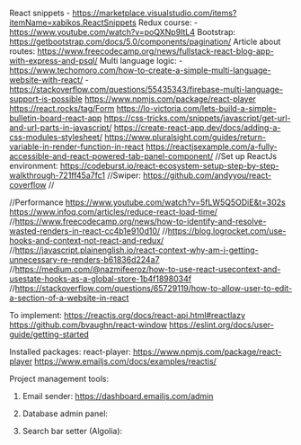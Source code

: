 React snippets - https://marketplace.visualstudio.com/items?itemName=xabikos.ReactSnippets
Redux course: - https://www.youtube.com/watch?v=poQXNp9ItL4
Bootstrap: https://getbootstrap.com/docs/5.0/components/pagination/
Article about routes: https://www.freecodecamp.org/news/fullstack-react-blog-app-with-express-and-psql/
Multi language logic: 
-https://www.techomoro.com/how-to-create-a-simple-multi-language-website-with-react/
-https://stackoverflow.com/questions/55435343/firebase-multi-language-support-is-possible
https://www.npmjs.com/package/react-player
https://react.rocks/tag/Form
https://lo-victoria.com/lets-build-a-simple-bulletin-board-react-app
https://css-tricks.com/snippets/javascript/get-url-and-url-parts-in-javascript/
https://create-react-app.dev/docs/adding-a-css-modules-stylesheet/
https://www.pluralsight.com/guides/return-variable-in-render-function-in-react
https://reactjsexample.com/a-fully-accessible-and-react-powered-tab-panel-component/
//Set up ReactJs environment: https://codeburst.io/react-ecosystem-setup-step-by-step-walkthrough-721ff45a7fc1
//Swiper:
https://github.com/andyyou/react-coverflow
//

//Performance
https://www.youtube.com/watch?v=5fLW5Q5ODiE&t=302s
https://www.infoq.com/articles/reduce-react-load-time/
//https://www.freecodecamp.org/news/how-to-identify-and-resolve-wasted-renders-in-react-cc4b1e910d10/
//https://blog.logrocket.com/use-hooks-and-context-not-react-and-redux/
//https://javascript.plainenglish.io/react-context-why-am-i-getting-unnecessary-re-renders-b61836d224a7
//https://medium.com/@nazmifeeroz/how-to-use-react-usecontext-and-usestate-hooks-as-a-global-store-1b4f1898034f
//https://stackoverflow.com/questions/65729119/how-to-allow-user-to-edit-a-section-of-a-website-in-react

To implement:
https://reactjs.org/docs/react-api.html#reactlazy
https://github.com/bvaughn/react-window
https://eslint.org/docs/user-guide/getting-started

Installed packages:
react-player:
https://www.npmjs.com/package/react-player
https://www.emailjs.com/docs/examples/reactjs/

Project management tools:
1. Email sender:
https://dashboard.emailjs.com/admin

2. Database admin panel:

3. Search bar setter (Algolia):

